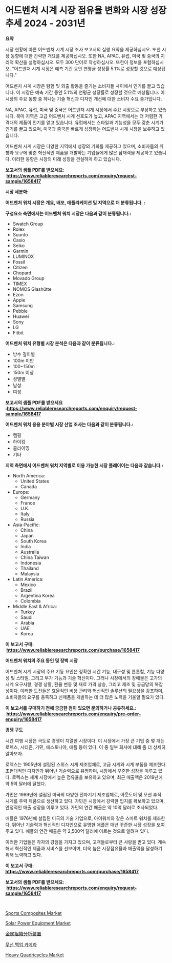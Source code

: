 <p><h1>어드벤처 시계 시장 점유율 변화와 시장 성장 추세 2024 - 2031년</h1></p><p><strong>요약</strong></p>
<p><p>시장 현황에 따른 어드벤처 시계 시장 조사 보고서의 실행 요약을 제공하십시오. 또한 시장 동향에 대한 간략한 개요를 제공하십시오. 또한 NA, APAC, 유럽, 미국 및 중국의 지리적 확산을 설명하십시오. 모두 300 단어로 작성하십시오. 또한이 정보를 포함하십시오. "어드벤처 시계 시장은 예측 기간 동안 연평균 성장률 5.1%로 성장할 것으로 예상됩니다."</p><p>어드벤처 시계 시장은 탐험 및 외출 활동을 즐기는 소비자들 사이에서 인기를 끌고 있습니다. 이 시장은 예측 기간 동안 5.1%의 연평균 성장률로 성장할 것으로 예상됩니다. 이 시장의 주요 동향 중 하나는 기술 혁신과 디자인 개선에 대한 소비자 수요 증가입니다.</p><p>NA, APAC, 유럽, 미국 및 중국은 어드벤처 시계 시장에서 주요 시장으로 부상하고 있습니다. 북미 지역은 고급 어드벤처 시계 선호도가 높고, APAC 지역에서는 더 저렴한 가격대의 제품이 인기를 얻고 있습니다. 유럽에서는 스타일과 기능성을 모두 갖춘 시계가 인기를 끌고 있으며, 미국과 중국은 빠르게 성장하는 어드벤처 시계 시장을 보유하고 있습니다.</p><p>어드벤처 시계 시장은 다양한 지역에서 성장의 기회를 제공하고 있으며, 소비자들의 취향과 요구에 맞춘 혁신적인 제품을 개발하는 기업들에게 많은 잠재력을 제공하고 있습니다. 이러한 동향은 시장의 미래 성장을 견실하게 하고 있습니다.</p></p>
<p><strong>보고서의 샘플 PDF를 받으세요: &nbsp;<a href="https://www.reliableresearchreports.com/enquiry/request-sample/1658417">https://www.reliableresearchreports.com/enquiry/request-sample/1658417</a></strong></p>
<p><strong>시장 세분화:</strong></p>
<p><strong> 어드벤처 워치 시장은 개요, 배포, 애플리케이션 및 지역으로 더 분류됩니다. :</strong></p>
<p><strong>구성요소 측면에서는 어드벤처 워치 시장은 다음과 같이 분류됩니다.:</strong></p>
<p><ul><li>Swatch Group</li><li>Rolex</li><li>Suunto</li><li>Casio</li><li>Seiko</li><li>Garmin</li><li>LUMINOX</li><li>Fossil</li><li>Citizen</li><li>Chopard</li><li>Movado Group</li><li>TIMEX</li><li>NOMOS Glashütte</li><li>Ezon</li><li>Apple</li><li>Samsung</li><li>Pebble</li><li>Huawei</li><li>Sony</li><li>LG</li><li>Fitbit</li></ul></p>
<p><strong> 어드벤처 워치 유형별 시장 분석은 다음과 같이 분류됩니다.:</strong></p>
<p><ul><li>방수 깊이별</li><li>100m 미만</li><li>100~150m</li><li>150m 이상</li><li>성별별</li><li>남성</li><li>여성</li></ul></p>
<p><strong>보고서의 샘플 PDF를 받으세요 :<a href="https://www.reliableresearchreports.com/enquiry/request-sample/1658417">https://www.reliableresearchreports.com/enquiry/request-sample/1658417</a></strong></p>
<p><strong> 어드벤처 워치 응용 분야별 시장 산업 조사는 다음과 같이 분류됩니다.:</strong></p>
<p><ul><li>캠핑</li><li>하이킹</li><li>클라이밍</li><li>기타</li></ul></p>
<p><strong>지역 측면에서 어드벤처 워치 지역별로 이용 가능한 시장 플레이어는 다음과 같습니다.:</strong></p>
<p><ul>
    <li>
        North America:
        <ul>
            <li>United States</li>
            <li>Canada</li>
        </ul>
    </li>
    <li>
        Europe:
        <ul>
            <li>Germany</li>
            <li>France</li>
            <li>U.K.</li>
            <li>Italy</li>
            <li>Russia</li>
        </ul>
    </li>
    <li>
        Asia-Pacific:
        <ul>
            <li>China</li>
            <li>Japan</li>
            <li>South Korea</li>
            <li>India</li>
            <li>Australia</li>
            <li>China Taiwan</li>
            <li>Indonesia</li>
            <li>Thailand</li>
            <li>Malaysia</li>
        </ul>
    </li>
    <li>
        Latin America:
        <ul>
            <li>Mexico</li>
            <li>Brazil</li>
            <li>Argentina Korea</li>
            <li>Colombia</li>
        </ul>
    </li>
    <li>
        Middle East & Africa:
        <ul>
            <li>Turkey</li>
            <li>Saudi</li>
            <li>Arabia</li>
            <li>UAE</li>
            <li>Korea</li>
        </ul>
    </li>
    </ul></p>
<p><strong>이 보고서 구매: &nbsp;<a href="https://www.reliableresearchreports.com/purchase/1658417">https://www.reliableresearchreports.com/purchase/1658417</a></strong></p>
<p><strong>어드벤처 워치의 주요 동인 및 장벽 시장</strong></p>
<p><p>어드벤처 시계 시장의 주요 기동 요인은 정확한 시간 기능, 내구성 및 튼튼함, 기능 다양성 및 스타일, 그리고 부가 기능과 기술 혁신이다. 그러나 시장에서의 장애물은 고가의 시계 요구사항, 경쟁 상황, 환율 변동 및 재료 가격 상승, 그리고 제조 및 공급망의 복잡성이다. 이러한 도전들은 효율적인 비용 관리와 혁신적인 솔루션의 필요성을 강조하며, 소비자들의 요구를 충족하고 신제품을 개발하는 데 더 많은 노력을 기울일 필요가 있다.</p></p>
<p><strong>이 보고서를 구매하기 전에 궁금한 점이 있으면 문의하거나 공유하세요.: &nbsp;<a href="https://www.reliableresearchreports.com/enquiry/pre-order-enquiry/1658417">https://www.reliableresearchreports.com/enquiry/pre-order-enquiry/1658417</a></strong></p>
<p><strong>경쟁 구도</strong></p>
<p><p>시간 여행 시장은 극도로 경쟁이 치열한 시장이다. 이 시장에서 가장 큰 기업 중 몇 개는 로렉스, 시티즌, 가민, 에스토니아, 애플 등이 있다. 이 중 일부 회사에 대해 좀 더 상세히 알아보자.</p><p>로렉스는 1905년에 설립된 스위스 시계 제조업체로, 고급 시계와 시계 부품을 제조한다. 초현대적인 디자인과 뛰어난 기술력으로 유명하며, 시장에서 꾸준한 성장을 이루고 있다. 로렉스는 세계 시장에서 높은 점유율을 보유하고 있으며, 최근 매출액은 2019년에 약 5억 달러에 달했다.</p><p>가민은 1989년에 설립된 미국의 다양한 전자기기 제조업체로, 아웃도어 및 모션 추적 시계를 주력 제품으로 생산하고 있다. 가민은 시장에서 강력한 입지를 확보하고 있으며, 안정적인 매출 성장을 이루고 있다. 가민의 연간 매출은 약 10억 달러로 조사되었다.</p><p>애플은 1976년에 설립된 미국의 기술 기업으로, 아이워치와 같은 스마트 워치를 제조한다. 뛰어난 기술력과 혁신적인 디자인으로 유명한 애플은 매년 꾸준한 시장 성장을 보여주고 있다. 애플의 연간 매출은 약 2,500억 달러에 이르는 것으로 알려져 있다.</p><p>이러한 기업들은 각자의 강점을 가지고 있으며, 고객들로부터 큰 사랑을 받고 있다. 계속해서 혁신적인 제품과 서비스를 선보이며, 더욱 높은 시장점유율과 매출액을 달성하기 위해 노력하고 있다.</p></p>
<p><strong>이 보고서 구매: &nbsp; <a href="https://www.reliableresearchreports.com/purchase/1658417">https://www.reliableresearchreports.com/purchase/1658417</a></strong></p>
<p><strong>보고서의 샘플 PDF를 받으세요: &nbsp;<a href="https://www.reliableresearchreports.com/enquiry/request-sample/1658417">https://www.reliableresearchreports.com/enquiry/request-sample/1658417</a></strong><strong></strong></p>
<p>&nbsp;</p>
<p><p><a href="https://unruly-ladybug-44b.notion.site/Sports-Composites-Market-Offer-Valuable-Insights-into-Market-Size-Market-Share-Market-Trends-and--4567c1d7afd64296ac454b0685a4c327">Sports Composites Market</a></p><p><a href="https://view.publitas.com/reportprime-1/decoding-the-solar-power-equipment-market-a-deep-dive-into-the-latest-market-trends-market-segmentation-and-competitive-analysis/">Solar Power Equipment Market</a></p><p><a href="https://github.com/schmahlson/Market-Research-Report-List-1/blob/main/458782213424.md">金属組織分析装置</a></p><p><a href="https://github.com/KellyLyncyh543964/Market-Research-Report-List-1/blob/main/842978012267.md">무선 백업 카메라</a></p><p><a href="https://issuu.com/reportprime-2/docs/heavy-quadricycles-market-size-2030.pptx">Heavy Quadricycles Market</a></p></p>